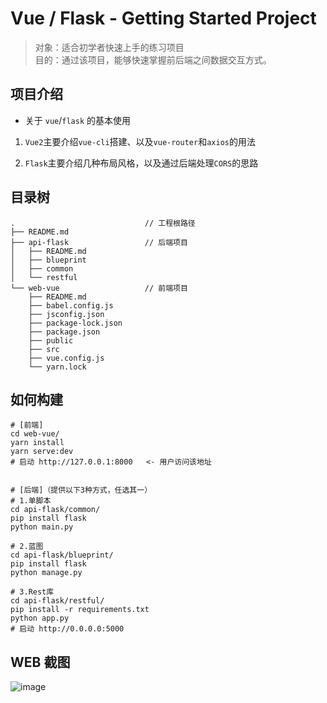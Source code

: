 # Vue / Flask - Getting Started Project

> 对象：适合初学者快速上手的练习项目 \
> 目的：通过该项目，能够快速掌握前后端之间数据交互方式。


## 项目介绍

- 关于 `vue`/`flask` 的基本使用

1. `Vue2`主要介绍`vue-cli`搭建、以及`vue-router`和`axios`的用法

2. `Flask`主要介绍几种布局风格，以及通过后端处理`CORS`的思路


## 目录树
```text
.                             // 工程根路径
├── README.md
├── api-flask                 // 后端项目
│   ├── README.md
│   ├── blueprint
│   ├── common
│   └── restful
└── web-vue                   // 前端项目
    ├── README.md
    ├── babel.config.js
    ├── jsconfig.json
    ├── package-lock.json
    ├── package.json
    ├── public
    ├── src
    ├── vue.config.js
    └── yarn.lock
```

## 如何构建
```shell
# [前端]
cd web-vue/
yarn install
yarn serve:dev
# 启动 http://127.0.0.1:8000   <- 用户访问该地址


# [后端]（提供以下3种方式，任选其一）
# 1.单脚本
cd api-flask/common/
pip install flask
python main.py

# 2.蓝图
cd api-flask/blueprint/
pip install flask
python manage.py

# 3.Rest库
cd api-flask/restful/
pip install -r requirements.txt
python app.py
# 启动 http://0.0.0.0:5000
```

## WEB 截图
![image](https://user-images.githubusercontent.com/58482090/191813592-7ade3128-62eb-4605-a73e-49de7d0a4b38.png)

